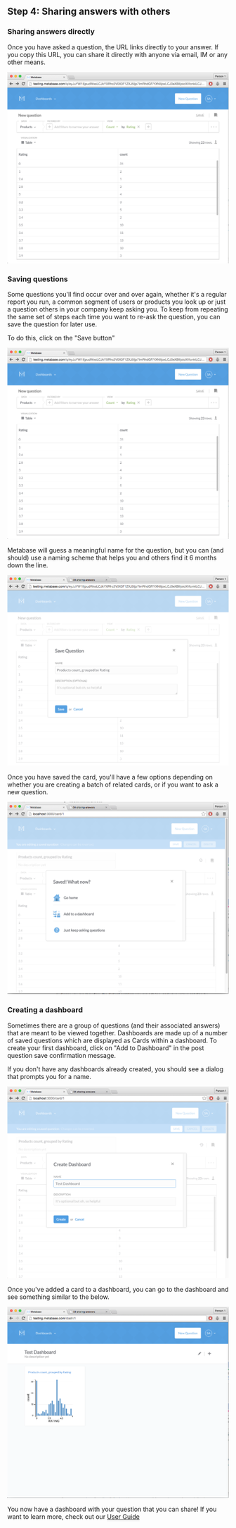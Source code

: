 ## Step 4: Sharing answers with others

### Sharing answers directly

Once you have asked a question, the URL links directly to your answer. If you copy this URL, you can share it directly with anyone via email, IM or any other means.

![shareableurl](./images/ShareableURL.png)

### Saving questions

Some questions you'll find occur over and over again, whether it's a regular report you run, a common segment of users or products you look up or just a question others in your company keep asking you. To keep from repeating the same set of steps each time you want to re-ask the question, you can save the question for later use.

To do this, click on the "Save button"

![savebutton](images/SaveButton.png)

Metabase will guess a meaningful name for the question, but you can (and should) use a naming scheme that helps you and others find it 6 months down the line.

![savecarddialog](images/SaveCardDialog.png)

Once you have saved the card, you'll have a few options depending on whether you are creating a batch of related cards, or if you want to ask a new question.

![cardsaved](images/CardSaved.png)


### Creating a dashboard

Sometimes there are a group of questions (and their associated answers) that are meant to be viewed together. Dashboards are made up of a number of saved questions which are displayed as Cards within a dashboard. To create your first dashboard, click on "Add to Dashboard" in the post question save confirmation message. 

If you don't have any dashboards already created, you should see a dialog that prompts you for a name.

![createashboard](images/CreateDashboard.png)

Once you've added a card to a dashboard, you can go to the dashboard and see something similar to the below.

![firstdashboard](images/FirstDashboard.png)

You now have a dashboard with your question that you can share! If you want to learn more, check out our [User Guide](../users-guide/start.md)